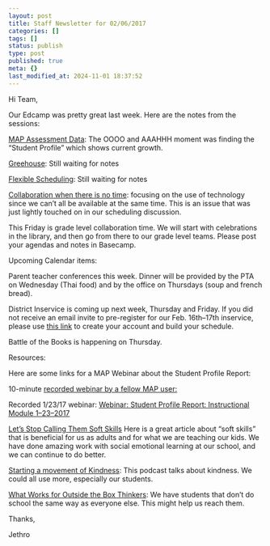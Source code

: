 ```yaml
---
layout: post
title: Staff Newsletter for 02/06/2017
categories: []
tags: []
status: publish
type: post
published: true
meta: {}
last_modified_at: 2024-11-01 18:37:52
---
```


Hi Team,


Our Edcamp was pretty great last week. Here are the notes from the sessions:


[MAP Assessment Data](https://3.basecamp.com/3104101/buckets/1364339/uploads/377656704): The OOOO and AAAHHH moment was finding the “Student Profile” which shows current growth.



[Greehouse](): Still waiting for notes



[Flexible Scheduling](): Still waiting for notes



[Collaboration when there is no time](http://dl.dropbox.com/u/665822/EdCamp%20-%20collaboration.docx): focusing on the use of technology since we can’t all be available at the same time. This is an issue that was just lightly touched on in our scheduling discussion.


This Friday is grade level collaboration time. We will start with celebrations in the library, and then go from there to our grade level teams. Please post your agendas and notes in Basecamp.


Upcoming Calendar items:


Parent teacher conferences this week. Dinner will be provided by the PTA on Wednesday (Thai food) and by the office on Thursdays (soup and french bread).


District Inservice is coming up next week, Thursday and Friday. If you did not receive an email invite to pre-register for our Feb. 16th–17th inservice, please use 
[this link](https://2017kibsdfebruarydistrictwideins.sched.com/) to create your account and build your schedule.


Battle of the Books is happening on Thursday.


Resources:


Here are some links for a MAP Webinar about the Student Profile Report:

10-minute 
[recorded webinar by a fellow MAP user:](http://info.nwea.org/student-profile-report-012017.html)

Recorded 1/23/17 webinar: 
[Webinar:  Student Profile Report:  Instructional Module 1–23–2017](http://nwea.adobeconnect.com/p5ciyru831d/?OWASP_CSRFTOKEN=4e39178a8741436ce49c11f72b516619dc5d3d0fd77138e56a033134be4638f0)


[Let’s Stop Calling Them Soft Skills](https://itsyourturnblog.com/lets-stop-calling-them-soft-skills-9cc27ec09ecb#.99s2m3hc0) Here is a great article about “soft skills” that is beneficial for us as adults and for what we are teaching our kids. We have done amazing work with social emotional learning at our school, and we can continue to do better.


[Starting a movement of Kindness](http://www.williamdparker.com/2017/02/01/pmp-052-starting-a-movement-of-kindness/): This podcast talks about kindness. We could all use more, especially our students.


[What Works for Outside the Box Thinkers](https://www.cultofpedagogy.com/underperforming-students/): We have students that don’t do school the same way as everyone else. This might help us reach them.


Thanks,


Jethro
